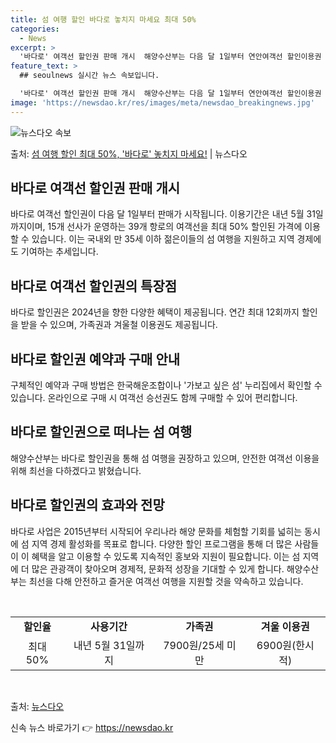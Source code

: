 ```yaml
---
title: 섬 여행 할인 바다로 놓치지 마세요 최대 50%
categories:
  - News
excerpt: >
  '바다로' 여객선 할인권 판매 개시  해양수산부는 다음 달 1일부터 연안여객선 할인이용권 '2024년 바다로…
feature_text: >
  ## seoulnews 실시간 뉴스 속보입니다.

  '바다로' 여객선 할인권 판매 개시  해양수산부는 다음 달 1일부터 연안여객선 할인이용권 '2024년 바다로…
image: 'https://newsdao.kr/res/images/meta/newsdao_breakingnews.jpg'
---
```


![뉴스다오 속보](https://newsdao.kr/res/images/meta/newsdao_breakingnews.jpg)

<p>출처: <a href="https://newsdao.kr/4006" rel="dofollow">섬 여행 할인 최대 50%, '바다로' 놓치지 마세요!</a> | 뉴스다오</p>

<h2 data-ke-size="size26">바다로 여객선 할인권 판매 개시</h2>
바다로 여객선 할인권이 다음 달 1일부터 판매가 시작됩니다. 이용기간은 내년 5월 31일까지이며, 15개 선사가 운영하는 39개 항로의 여객선을 최대 50% 할인된 가격에 이용할 수 있습니다. 이는 국내외 만 35세 이하 젊은이들의 섬 여행을 지원하고 지역 경제에도 기여하는 추세입니다.

<h2 data-ke-size="size26">바다로 여객선 할인권의 특장점</h2>
바다로 할인권은 2024년을 향한 다양한 혜택이 제공됩니다. 연간 최대 12회까지 할인을 받을 수 있으며, 가족권과 겨울철 이용권도 제공됩니다.

<h2 data-ke-size="size26">바다로 할인권 예약과 구매 안내</h2>
구체적인 예약과 구매 방법은 한국해운조합이나 '가보고 싶은 섬' 누리집에서 확인할 수 있습니다. 온라인으로 구매 시 여객선 승선권도 함께 구매할 수 있어 편리합니다.

<h2 data-ke-size="size26">바다로 할인권으로 떠나는 섬 여행</h2>
해양수산부는 바다로 할인권을 통해 섬 여행을 권장하고 있으며, 안전한 여객선 이용을 위해 최선을 다하겠다고 밝혔습니다.

<h2 data-ke-size="size26">바다로 할인권의 효과와 전망</h2>
바다로 사업은 2015년부터 시작되어 우리나라 해양 문화를 체험할 기회를 넓히는 동시에 섬 지역 경제 활성화를 목표로 합니다. 다양한 할인 프로그램을 통해 더 많은 사람들이 이 혜택을 알고 이용할 수 있도록 지속적인 홍보와 지원이 필요합니다. 이는 섬 지역에 더 많은 관광객이 찾아오며 경제적, 문화적 성장을 기대할 수 있게 합니다. 해양수산부는 최선을 다해 안전하고 즐거운 여객선 여행을 지원할 것을 약속하고 있습니다.

<p data-ke-size="size16">&nbsp;</p>
<table>
<tbody>
<tr>
<td style="text-align: center; height: 17px;"><b>할인율</b></td>
<td style="text-align: center; height: 17px;"><b>사용기간</b></td>
<td style="text-align: center; height: 17px;"><b>가족권</b></td>
<td style="text-align: center; height: 17px;"><b>겨울 이용권</b></td>
</tr>
<tr>
<td style="text-align: center; height: 17px;">최대 50%</td>
<td style="text-align: center; height: 17px;">내년 5월 31일까지</td>
<td style="text-align: center; height: 17px;">7900원/25세 미만</td>
<td style="text-align: center; height: 17px;">6900원(한시적)</td>
</tr>
</tbody>
</table>
<p data-ke-size="size16">&nbsp;</p>

출처: <a href="https://newsdao.kr/4006">뉴스다오</a> 

신속 뉴스 바로가기 👉 <a href="https://newsdao.kr" rel="dofollow">https://newsdao.kr</a>


